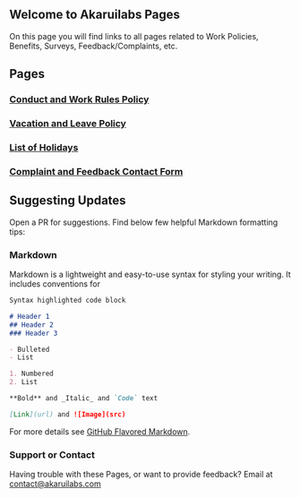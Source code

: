 ## Welcome to Akaruilabs Pages

On this page you will find links to all pages related to Work Policies, Benefits, Surveys, Feedback/Complaints, etc.

## Pages
### [Conduct and Work Rules Policy](http://pages.akaruilabs.com/work-rules)
### [Vacation and Leave Policy](http://pages.akaruilabs.com/vacation)
### [List of Holidays](http://pages.akaruilabs.com/holidays)
### [Complaint and Feedback Contact Form](https://docs.google.com/forms/d/e/1FAIpQLSe1kiJDX5qmFC3TPXI62tLwR4xAXP9rb5cPRHReHzmtWQV10A/viewform?usp=sf_link)

## Suggesting Updates

Open a PR for suggestions. Find below few helpful Markdown formatting tips:

### Markdown

Markdown is a lightweight and easy-to-use syntax for styling your writing. It includes conventions for

```markdown
Syntax highlighted code block

# Header 1
## Header 2
### Header 3

- Bulleted
- List

1. Numbered
2. List

**Bold** and _Italic_ and `Code` text

[Link](url) and ![Image](src)
```

For more details see [GitHub Flavored Markdown](https://guides.github.com/features/mastering-markdown/).


### Support or Contact

Having trouble with these Pages, or want to provide feedback? Email at contact@akaruilabs.com 
